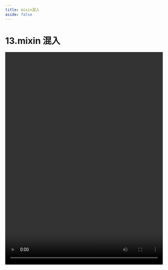 ```yaml
---
title: mixin混入
aside: false
---
```


# 13.mixin 混入

<video autoplay src="http://qn.chinavanes.com/sass/sass-13-mixin混入.mp4" controls controlsList="nodownload" width="100%" height="680"/>
